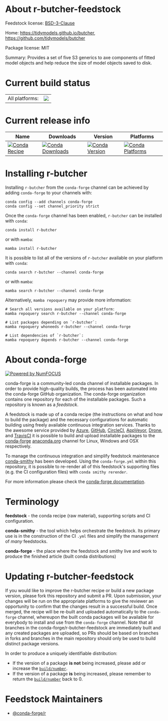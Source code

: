 About r-butcher-feedstock
=========================

Feedstock license: [BSD-3-Clause](https://github.com/conda-forge/r-butcher-feedstock/blob/main/LICENSE.txt)

Home: https://tidymodels.github.io/butcher, https://github.com/tidymodels/butcher

Package license: MIT

Summary: Provides a set of five S3 generics to axe components of fitted model objects and help reduce the size of model objects saved to disk.

Current build status
====================


<table><tr><td>All platforms:</td>
    <td>
      <a href="https://dev.azure.com/conda-forge/feedstock-builds/_build/latest?definitionId=9535&branchName=main">
        <img src="https://dev.azure.com/conda-forge/feedstock-builds/_apis/build/status/r-butcher-feedstock?branchName=main">
      </a>
    </td>
  </tr>
</table>

Current release info
====================

| Name | Downloads | Version | Platforms |
| --- | --- | --- | --- |
| [![Conda Recipe](https://img.shields.io/badge/recipe-r--butcher-green.svg)](https://anaconda.org/conda-forge/r-butcher) | [![Conda Downloads](https://img.shields.io/conda/dn/conda-forge/r-butcher.svg)](https://anaconda.org/conda-forge/r-butcher) | [![Conda Version](https://img.shields.io/conda/vn/conda-forge/r-butcher.svg)](https://anaconda.org/conda-forge/r-butcher) | [![Conda Platforms](https://img.shields.io/conda/pn/conda-forge/r-butcher.svg)](https://anaconda.org/conda-forge/r-butcher) |

Installing r-butcher
====================

Installing `r-butcher` from the `conda-forge` channel can be achieved by adding `conda-forge` to your channels with:

```
conda config --add channels conda-forge
conda config --set channel_priority strict
```

Once the `conda-forge` channel has been enabled, `r-butcher` can be installed with `conda`:

```
conda install r-butcher
```

or with `mamba`:

```
mamba install r-butcher
```

It is possible to list all of the versions of `r-butcher` available on your platform with `conda`:

```
conda search r-butcher --channel conda-forge
```

or with `mamba`:

```
mamba search r-butcher --channel conda-forge
```

Alternatively, `mamba repoquery` may provide more information:

```
# Search all versions available on your platform:
mamba repoquery search r-butcher --channel conda-forge

# List packages depending on `r-butcher`:
mamba repoquery whoneeds r-butcher --channel conda-forge

# List dependencies of `r-butcher`:
mamba repoquery depends r-butcher --channel conda-forge
```


About conda-forge
=================

[![Powered by
NumFOCUS](https://img.shields.io/badge/powered%20by-NumFOCUS-orange.svg?style=flat&colorA=E1523D&colorB=007D8A)](https://numfocus.org)

conda-forge is a community-led conda channel of installable packages.
In order to provide high-quality builds, the process has been automated into the
conda-forge GitHub organization. The conda-forge organization contains one repository
for each of the installable packages. Such a repository is known as a *feedstock*.

A feedstock is made up of a conda recipe (the instructions on what and how to build
the package) and the necessary configurations for automatic building using freely
available continuous integration services. Thanks to the awesome service provided by
[Azure](https://azure.microsoft.com/en-us/services/devops/), [GitHub](https://github.com/),
[CircleCI](https://circleci.com/), [AppVeyor](https://www.appveyor.com/),
[Drone](https://cloud.drone.io/welcome), and [TravisCI](https://travis-ci.com/)
it is possible to build and upload installable packages to the
[conda-forge](https://anaconda.org/conda-forge) [anaconda.org](https://anaconda.org/)
channel for Linux, Windows and OSX respectively.

To manage the continuous integration and simplify feedstock maintenance
[conda-smithy](https://github.com/conda-forge/conda-smithy) has been developed.
Using the ``conda-forge.yml`` within this repository, it is possible to re-render all of
this feedstock's supporting files (e.g. the CI configuration files) with ``conda smithy rerender``.

For more information please check the [conda-forge documentation](https://conda-forge.org/docs/).

Terminology
===========

**feedstock** - the conda recipe (raw material), supporting scripts and CI configuration.

**conda-smithy** - the tool which helps orchestrate the feedstock.
                   Its primary use is in the construction of the CI ``.yml`` files
                   and simplify the management of *many* feedstocks.

**conda-forge** - the place where the feedstock and smithy live and work to
                  produce the finished article (built conda distributions)


Updating r-butcher-feedstock
============================

If you would like to improve the r-butcher recipe or build a new
package version, please fork this repository and submit a PR. Upon submission,
your changes will be run on the appropriate platforms to give the reviewer an
opportunity to confirm that the changes result in a successful build. Once
merged, the recipe will be re-built and uploaded automatically to the
`conda-forge` channel, whereupon the built conda packages will be available for
everybody to install and use from the `conda-forge` channel.
Note that all branches in the conda-forge/r-butcher-feedstock are
immediately built and any created packages are uploaded, so PRs should be based
on branches in forks and branches in the main repository should only be used to
build distinct package versions.

In order to produce a uniquely identifiable distribution:
 * If the version of a package **is not** being increased, please add or increase
   the [``build/number``](https://docs.conda.io/projects/conda-build/en/latest/resources/define-metadata.html#build-number-and-string).
 * If the version of a package **is** being increased, please remember to return
   the [``build/number``](https://docs.conda.io/projects/conda-build/en/latest/resources/define-metadata.html#build-number-and-string)
   back to 0.

Feedstock Maintainers
=====================

* [@conda-forge/r](https://github.com/conda-forge/r/)

